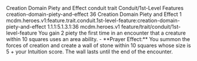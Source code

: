 <ability>
  <name>Creation Domain Piety and Effect</name>
  <metadata>
    <class>conduit</class>
    <feature_type>trait</feature_type>
    <file_dpath>Conduit/1st-Level Features</file_dpath>
    <item_id>creation-domain-piety-and-effect</item_id>
    <item_index>36</item_index>
    <item_name>Creation Domain Piety and Effect</item_name>
    <level>1</level>
    <scc>mcdm.heroes.v1:feature.trait.conduit.1st-level-feature:creation-domain-piety-and-effect</scc>
    <scdc>1.1.1:5.1.3.1:36</scdc>
    <source>mcdm.heroes.v1</source>
    <type>feature/trait/conduit/1st-level-feature</type>
  </metadata>
  <effects>
    <effect type="mundane" name="Piety">You gain 2 piety the first time in an encounter that a creature within 10 squares uses an area ability.
- **Prayer Effect:** You summon the forces of creation and create a wall of stone within 10 squares whose size is 5 + your Intuition score. The wall lasts until the end of the encounter.</effect>
  </effects>
</ability>
